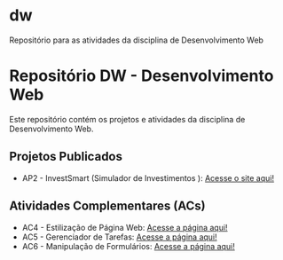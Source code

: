 # dw
Repositório para as atividades da disciplina de Desenvolvimento Web
# Repositório DW - Desenvolvimento Web

Este repositório contém os projetos e atividades da disciplina de Desenvolvimento Web.

## Projetos Publicados

*   AP2 - InvestSmart (Simulador de Investimentos ): [Acesse o site aqui!](https://roccofelipee.github.io/dw/AP2/ )

## Atividades Complementares (ACs)

*   AC4 - Estilização de Página Web: [Acesse a página aqui!](https://roccofelipee.github.io/dw/ACs/Ac4/index.html )
*   AC5 - Gerenciador de Tarefas: [Acesse a página aqui!](https://roccofelipee.github.io/dw/ACs/Ac5/index.html )
*   AC6 - Manipulação de Formulários: [Acesse a página aqui!](https://roccofelipee.github.io/dw/ACs/Ac6/index.html )

